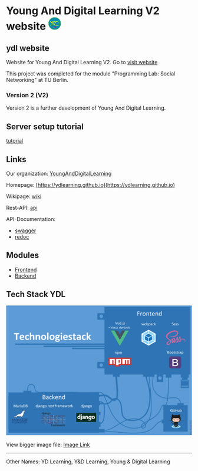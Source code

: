 
# Young And Digital Learning V2 website <img src="/images/YDL-Logo-220px.png" height="35" alt="YDL Logo">

## ydl website

Website for Young And Digital Learning V2. Go to [visit website](https://ydlearning.github.io)

This project was completed for the module "Programming Lab: Social Networking" at TU Berlin.

### Version 2 (V2)

Version 2 is a further development of Young And Digital Learning.

## Server setup tutorial
[tutorial](Server-setup-manual.md)

## Links 
Our organization: [YoungAndDigitalLearning](https://github.com/ydlearning/)

Homepage: [https://ydlearning.github.io](https://ydlearning.github.io)

Wikipage: [wiki](../../wiki)

Rest-API: [api](https://api.ydlearning.com/)

API-Documentation: 

- [swagger](https://api.ydlearning.com/)
- [redoc](https://api.ydlearning.com/redoc/)

## Modules

- [Frontend](https://github.com/ydlearning/ydl-v2-front)
- [Backend](https://github.com/ydlearning/ydl-v2-api)
  

## Tech Stack YDL
<a href="https://raw.githubusercontent.com/ydlearning/ydlearning.github.io/master/images/stack_features.jpg" target="_blank"><img src="/images/stack_features.jpg" alt="Tech stack"></a>

View bigger image file: [Image Link](/images/stack_features.jpg)


---

Other Names:
YD Learning, Y&D Learning, Young & Digital Learning
